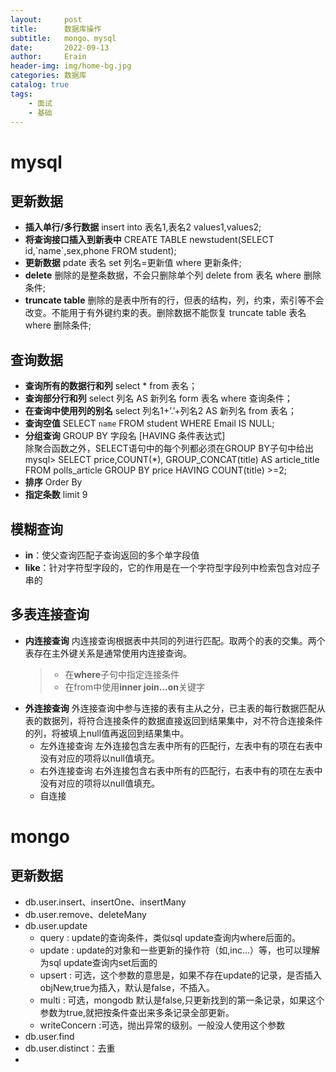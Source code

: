 ```yaml
---
layout:     post
title:      数据库操作
subtitle:   mongo、mysql
date:       2022-09-13
author:     Erain
header-img: img/home-bg.jpg
categories: 数据库
catalog: true
tags:
    - 面试
    - 基础
---
```


# mysql
## 更新数据
- **插入单行/多行数据**
  insert into 表名1,表名2 values1,values2;
- **将查询接口插入到新表中**
  CREATE TABLE newstudent(SELECT id,\`name\`,sex,phone FROM student);
- **更新数据**
  pdate 表名 set 列名=更新值 where 更新条件;
- **delete** 删除的是整条数据，不会只删除单个列
  delete from 表名 where 删除条件;
- **truncate table** 删除的是表中所有的行，但表的结构，列，约束，索引等不会改变。不能用于有外键约束的表。删除数据不能恢复
  truncate table 表名 where 删除条件;
## 查询数据
- **查询所有的数据行和列**
  select * from 表名；
- **查询部分行和列**
  select 列名 AS 新列名 form 表名 where 查询条件；
- **在查询中使用列的别名**
  select 列名1+’.’+列名2 AS 新列名 from 表名；
- **查询空值**
  SELECT `name` FROM student WHERE Email IS NULL;
- **分组查询**
   GROUP BY 字段名 [HAVING 条件表达式]    
   除聚合函数之外，SELECT语句中的每个列都必须在GROUP BY子句中给出     
   mysql> SELECT price,COUNT(*), GROUP_CONCAT(title) AS article_title FROM polls_article GROUP BY price HAVING COUNT(title) >=2;
- **排序**
  Order By
- **指定条数**
  limit 9

## 模糊查询
- **in**：使父查询匹配子查询返回的多个单字段值
- **like**：针对字符型字段的，它的作用是在一个字符型字段列中检索包含对应子串的
  
## 多表连接查询
- **内连接查询**
  内连接查询根据表中共同的列进行匹配。取两个的表的交集。两个表存在主外键关系是通常使用内连接查询。
  > - 在**where**子句中指定连接条件
  > - 在from中使用**inner join…on**关键字
- **外连接查询**
  外连接查询中参与连接的表有主从之分，已主表的每行数据匹配从表的数据列，将符合连接条件的数据直接返回到结果集中，对不符合连接条件的列，将被填上null值再返回到结果集中。
  - 左外连接查询
    左外连接包含左表中所有的匹配行，左表中有的项在右表中没有对应的项将以null值填充。
  - 右外连接查询
    右外连接包含右表中所有的匹配行，右表中有的项在左表中没有对应的项将以null值填充。
  - 自连接
  

# mongo
## 更新数据
- db.user.insert、insertOne、insertMany
- db.user.remove、deleteMany
- db.user.update
  - query : update的查询条件，类似sql update查询内where后面的。
  - update : update的对象和一些更新的操作符（如$,$inc...）等，也可以理解为sql update查询内set后面的
  - upsert : 可选，这个参数的意思是，如果不存在update的记录，是否插入objNew,true为插入，默认是false，不插入。
  - multi : 可选，mongodb 默认是false,只更新找到的第一条记录，如果这个参数为true,就把按条件查出来多条记录全部更新。
  - writeConcern :可选，抛出异常的级别。一般没人使用这个参数
- db.user.find
- db.user.distinct：去重
- 

